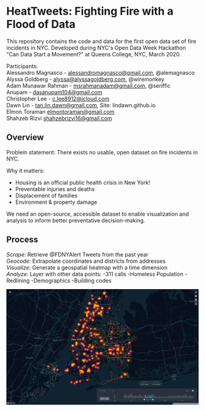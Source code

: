 # HeatTweets: Fighting Fire with a Flood of Data
This repository contains the code and data for the first open data set of fire incidents in NYC.
Developed during NYC's Open Data Week Hackathon "Can Data Start a Movement?" at Queens College, NYC, March 2020.

Participants:\
Alessandro Magnasco - alessandromagnasco@gmail.com, @alemagnasco\
Alyssa Goldberg - alyssa@alyssagoldberg.com, @wiremonkey\
Adam Munawar Rahman - msrahmanadam@gmail.com, @seriffic\
Anupam - dasanupam104@gmail.com\
Christopher Lee - c.lee8912@icloud.com \
Dawn Lin - tan.lin.dawn@gmail.com, Site: lindawn.github.io\
Elmon Toraman elmontoraman@gmail.com\
Shahzeb Rizvi  shahzebrizvi16@gmail.com

## Overview
Problem statement: There exists no usable, open dataset on fire incidents in NYC.

Why it matters:
- Housing is an official public health crisis in New York!
- Preventable injuries and deaths
- Displacement of families
- Environment & property damage

We need an open-source, accessible dataset to enable visualization and analysis to inform better preventative decision-making.

## Process
_Scrape_: Retrieve @FDNYAlert Tweets from the past year\
_Geocode_: Extrapolate coordinates and districts from addresses\
_Visualize_: Generate a geospatial heatmap with a time dimension\
_Analyze_: 
Layer with other data points:
-311 calls
-Homeless Population
-Redlining
-Demographics
-Building codes

![alt text](/visualizations/kepler_screenshot.png "Kepler.gl map")

